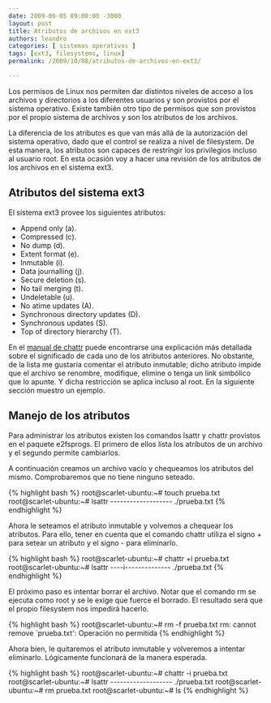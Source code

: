 ```yaml
---
date: 2009-06-05 09:00:00 -3000
layout: post
title: Atributos de archivos en ext3
authors: leandro
categories: [ sistemas operativos ] 
tags: [ext3, filesystems, linux]
permalink: /2009/10/08/atributos-de-archivos-en-ext3/

---
```


Los permisos de Linux nos permiten dar distintos niveles de acceso a los
archivos y directorios a los diferentes usuarios y son provistos por el sistema
operativo. Existe también otro tipo de permisos que son provistos por el propio
sistema de archivos y son los atributos de los archivos. <!-- more -->

La diferencia de los atributos es que van más allá de la autorización del
sistema operativo, dado que el control se realiza a nivel de filesystem. De esta
manera, los atributos son capaces de restringir los privilegios incluso al
usuario root. En esta ocasión voy a hacer una revisión de los atributos de los
archivos en el sistema ext3.

## Atributos del sistema ext3

El sistema ext3 provee los siguientes atributos:

* Append only (a).
* Compressed (c).
* No dump (d).
* Extent format (e).
* Inmutable (i).
* Data journalling (j).
* Secure deletion (s).
* No tail merging (t).
* Undeletable (u).
* No atime updates (A).
* Synchronous directory updates (D).
* Synchronous updates (S).
* Top of directory hierarchy (T).

En el [manual de chattr](http://linux.die.net/man/1/chattr) puede encontrarse una
explicación más detallada sobre el significado de cada uno de los atributos
anteriores. No obstante, de la lista me gustaría comentar el atributo inmutable;
dicho atributo impide que el archivo se renombre, modifique, elimine o tenga un
link simbólico que lo apunte. Y dicha restricción se aplica incluso al root. En
la siguiente sección muestro un ejemplo.

## Manejo de los atributos

Para administrar los atributos existen los comandos lsattr y chattr provistos en
el paquete e2fsprogs. El primero de ellos lista los atributos de un archivo y el
segundo permite cambiarlos.

A continuación creamos un archivo vacío y chequeamos los atributos del mismo.
Comprobaremos que no tiene ninguno seteado.

{% highlight bash %}
root@scarlet-ubuntu:~# touch prueba.txt
root@scarlet-ubuntu:~# lsattr
------------------- ./prueba.txt
{% endhighlight %}

Ahora le seteamos el atributo inmutable y volvemos a chequear los atributos.
Para ello, tener en cuenta que el comando chattr utiliza el signo + para setear
un atributo y el signo - para eliminarlo.

{% highlight bash %}
root@scarlet-ubuntu:~# chattr +i prueba.txt
root@scarlet-ubuntu:~# lsattr
----i-------------- ./prueba.txt
{% endhighlight %}

El próximo paso es intentar borrar el archivo. Notar que el comando rm se
ejecuta como root y se le exige que fuerce el borrado. El resultado será que el
propio filesystem nos impedirá hacerlo.

{% highlight bash %}
root@scarlet-ubuntu:~# rm -f prueba.txt
rm: cannot remove `prueba.txt': Operación no permitida
{% endhighlight %}

Ahora bien, le quitaremos el atributo inmutable y volveremos a intentar
eliminarlo. Lógicamente funcionará de la manera esperada.

{% highlight bash %}
root@scarlet-ubuntu:~# chattr -i prueba.txt
root@scarlet-ubuntu:~# lsattr
------------------- ./prueba.txt
root@scarlet-ubuntu:~# rm prueba.txt
root@scarlet-ubuntu:~# ls
{% endhighlight %}
